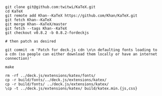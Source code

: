 
    git clone git@github.com:twitwi/KaTeX.git
    cd KaTeX
    git remote add Khan--KaTeX https://github.com/Khan/KaTeX.git
    git fetch Khan--KaTeX 
    git merge Khan--KaTeX/master 
    git fetch --tags Khan--KaTeX
    git checkout v0.8.2 -b 0.8.2-fordeckjs
    
    # then patch as desired
    
    git commit -m 'Patch for deck.js cdn \n\n defaulting fonts loading to a cdn (so people can either download them locally or have an internet connection)'
    
    make

    rm -rf ../deck.js/extensions/katex/fonts/
    cp -r build/fonts/../deck.js/extensions/katex/
    cp -r build/fonts/ ../deck.js/extensions/katex/
    \cp -t ../deck.js/extensions/katex/ build/katex.min.{js,css}
       
       
